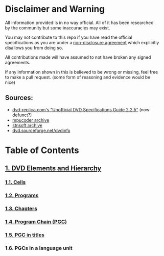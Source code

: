 # Disclaimer and Warning

All information provided is in no way official. All of it has been researched by the community but some inaccuracies may exist.

You may not contribute to this repo if you have read the official specifications as you are under a [non-disclosure agreement](https://wikipedia.org/wiki/Non-disclosure_agreement) which explicitly disallows you from doing so.

All contributions made will have assumed to not have broken any signed agreements.

If any information shown in this is believed to be wrong or missing, feel free to make a pull request. (some form of reasoning and evidence would be nice)

## Sources:

- [dvd-replica.com's "Unofficial DVD Specifications Guide 2.2.5"](http://dvd-replica.com/DVD/) (now defunct?)
- [mpucoder archive](http://www.mpucoder.com/archive.shtml)
- [stnsoft archive](http://stnsoft.com/DVD/index.html)
- [dvd.sourceforge.net/dvdinfo](http://dvd.sourceforge.net/dvdinfo)

# Table of Contents

## [1. DVD Elements and Hierarchy](DVD%20Elements%20and%20Hierarchy/)

### [1.1. Cells](DVD%20Elements%20and%20Hierarchy/#1-cells-1)

### [1.2. Programs](DVD%20Elements%20and%20Hierarchy/#2-programs-1)

### [1.3. Chapters](DVD%20Elements%20and%20Hierarchy/#3-chapters-1)

### [1.4. Program Chain (PGC)](DVD%20Elements%20and%20Hierarchy/#4-program-chain-pgc-1)

### [1.5. PGC in titles](DVD%20Elements%20and%20Hierarchy/#5-pgc-in-titles-1)

### 1.6. PGCs in a language unit
